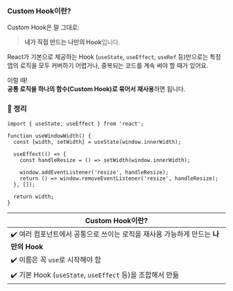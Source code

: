 ### **Custom Hook이란?**

Custom Hook은 말 그대로:

> **내가 직접 만드는 나만의 Hook**입니다.

React가 기본으로 제공하는 Hook (`useState`, `useEffect`, `useRef` 등)만으로는 특정 앱의 로직을 모두 커버하기 어렵거나, 중복되는 코드를 계속 써야 할 때가 있어요.

이럴 때!  
**공통 로직을 하나의 함수(Custom Hook)로 묶어서 재사용**하면 됩니다.

### 🔷 **정리**

```
import { useState, useEffect } from 'react';

function useWindowWidth() {
  const [width, setWidth] = useState(window.innerWidth);

  useEffect(() => {
    const handleResize = () => setWidth(window.innerWidth);

    window.addEventListener('resize', handleResize);
    return () => window.removeEventListener('resize', handleResize);
  }, []);

  return width;
}

```

|Custom Hook이란?|
|---|
|✔️ 여러 컴포넌트에서 공통으로 쓰이는 로직을 재사용 가능하게 만드는 **나만의 Hook**|
|✔️ 이름은 꼭 `use`로 시작해야 함|
|✔️ 기본 Hook (`useState`, `useEffect` 등)을 조합해서 만듦|